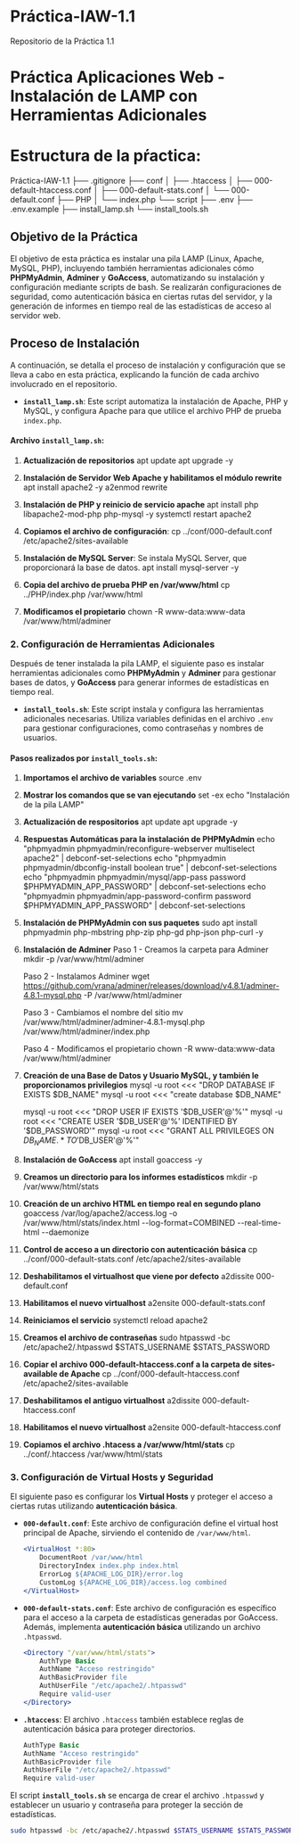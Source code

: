 # Práctica-IAW-1.1
Repositorio de la Práctica 1.1
# Práctica Aplicaciones Web - Instalación de LAMP con Herramientas Adicionales

# Estructura de la pŕactica:

Práctica-IAW-1.1 ├── .gitignore ├── conf │ ├── .htaccess │ ├── 000-default-htaccess.conf │ ├── 000-default-stats.conf │ └── 000-default.conf ├── PHP │ └── index.php └── script ├── .env ├── .env.example ├── install_lamp.sh └── install_tools.sh

## Objetivo de la Práctica

El objetivo de esta práctica es instalar una pila LAMP (Linux, Apache, MySQL, PHP), incluyendo también herramientas adicionales cómo **PHPMyAdmin**, **Adminer** y **GoAccess**, automatizando su instalación y configuración mediante scripts de bash. Se realizarán configuraciones de seguridad, como autenticación básica en ciertas rutas del servidor, y la generación de informes en tiempo real de las estadísticas de acceso al servidor web.

## Proceso de Instalación

A continuación, se detalla el proceso de instalación y configuración que se lleva a cabo en esta práctica, explicando la función de cada archivo involucrado en el repositorio.

- **`install_lamp.sh`**: Este script automatiza la instalación de Apache, PHP y MySQL, y configura Apache para que utilice el archivo PHP de prueba `index.php`.

#### Archivo `install_lamp.sh`:

1. **Actualización de repositorios**
    apt update
    apt upgrade -y

2. **Instalación de Servidor Web Apache y habilitamos el módulo rewrite**
    apt install apache2 -y
    a2enmod rewrite

3. **Instalación de PHP y reinicio de servicio apache**
    apt install php libapache2-mod-php php-mysql -y
    systemctl restart apache2
 
4. **Copiamos el archivo de configuración**: 
    cp ../conf/000-default.conf /etc/apache2/sites-available

5. **Instalación de MySQL Server**: Se instala MySQL Server, que proporcionará la base de datos.
    apt install mysql-server -y

6. **Copia del archivo de prueba PHP en /var/www/html**
    cp ../PHP/index.php /var/www/html
    
7. **Modificamos el propietario**
    chown -R www-data:www-data /var/www/html/adminer

### 2. Configuración de Herramientas Adicionales

Después de tener instalada la pila LAMP, el siguiente paso es instalar herramientas adicionales como **PHPMyAdmin** y **Adminer** para gestionar bases de datos, y **GoAccess** para generar informes de estadísticas en tiempo real.

- **`install_tools.sh`**: Este script instala y configura las herramientas adicionales necesarias. Utiliza variables definidas en el archivo `.env` para gestionar configuraciones, como contraseñas y nombres de usuarios.

#### Pasos realizados por `install_tools.sh`:

1. **Importamos el archivo de variables**
    source .env

2. **Mostrar los comandos que se van ejecutando**
    set -ex 
    echo "Instalación de la pila LAMP"

3. **Actualización de respositorios**
    apt update
    apt upgrade -y
      
5. **Respuestas Automáticas para la instalación de PHPMyAdmin**
    echo "phpmyadmin phpmyadmin/reconfigure-webserver multiselect apache2" | debconf-set-selections
    echo "phpmyadmin phpmyadmin/dbconfig-install boolean true" | debconf-set-selections
    echo "phpmyadmin phpmyadmin/mysql/app-pass password $PHPMYADMIN_APP_PASSWORD" | debconf-set-selections
    echo "phpmyadmin phpmyadmin/app-password-confirm password $PHPMYADMIN_APP_PASSWORD" | debconf-set-selections

6. **Instalación de PHPMyAdmin con sus paquetes**
    sudo apt install phpmyadmin php-mbstring php-zip php-gd php-json php-curl -y

7. **Instalación de Adminer**
    Paso 1 - Creamos la carpeta para Adminer
    mkdir -p /var/www/html/adminer
    
    Paso 2 - Instalamos Adminer
    wget https://github.com/vrana/adminer/releases/download/v4.8.1/adminer-4.8.1-mysql.php -P /var/www/html/adminer
    
    Paso 3 - Cambiamos el nombre del sitio
    mv /var/www/html/adminer/adminer-4.8.1-mysql.php /var/www/html/adminer/index.php
    
    Paso 4 - Modificamos el propietario
    chown -R www-data:www-data /var/www/html/adminer

3. **Creación de una Base de Datos y Usuario MySQL, y también le proporcionamos privilegios**
    mysql -u root <<< "DROP DATABASE IF EXISTS $DB_NAME"
    mysql -u root <<< "create database $DB_NAME"
    
    mysql -u root <<< "DROP USER IF EXISTS '$DB_USER'@'%'"
    mysql -u root <<< "CREATE USER '$DB_USER'@'%' IDENTIFIED BY '$DB_PASSWORD'"
    mysql -u root <<< "GRANT ALL PRIVILEGES ON $DB_NAME.* TO '$DB_USER'@'%'"

4. **Instalación de GoAccess**
    apt install goaccess -y
    
5. **Creamos un directorio para los informes estadísticos**
    mkdir -p /var/www/html/stats

6. **Creación de un archivo HTML en tiempo real en segundo plano**
    goaccess /var/log/apache2/access.log -o /var/www/html/stats/index.html --log-format=COMBINED --real-time-html --daemonize

7. **Control de acceso a un directorio con autenticación básica**
    cp ../conf/000-default-stats.conf /etc/apache2/sites-available
    
8. **Deshabilitamos el virtualhost que viene por defecto**
    a2dissite 000-default.conf
   
10. **Habilitamos el nuevo virtualhost**
    a2ensite 000-default-stats.conf
     
11. **Reiniciamos el servicio**
    systemctl reload apache2
    
11. **Creamos el archivo de contraseñas**
    sudo htpasswd -bc /etc/apache2/.htpasswd $STATS_USERNAME $STATS_PASSWORD

12. **Copiar el archivo 000-default-htaccess.conf a la carpeta de sites-available de Apache**
    cp ../conf/000-default-htaccess.conf /etc/apache2/sites-available

13. **Deshabilitamos el antiguo virtualhost**
    a2dissite 000-default-htaccess.conf
  
14. **Habilitamos el nuevo virtualhost**
    a2ensite 000-default-htaccess.conf

15. **Copiamos el archivo .htacess a /var/www/html/stats**
    cp ../conf/.htaccess /var/www/html/stats

### 3. Configuración de Virtual Hosts y Seguridad

El siguiente paso es configurar los **Virtual Hosts** y proteger el acceso a ciertas rutas utilizando **autenticación básica**.

- **`000-default.conf`**: Este archivo de configuración define el virtual host principal de Apache, sirviendo el contenido de `/var/www/html`.
    ```apache
    <VirtualHost *:80>
        DocumentRoot /var/www/html
        DirectoryIndex index.php index.html
        ErrorLog ${APACHE_LOG_DIR}/error.log
        CustomLog ${APACHE_LOG_DIR}/access.log combined
    </VirtualHost>
    ```

- **`000-default-stats.conf`**: Este archivo de configuración es específico para el acceso a la carpeta de estadísticas generadas por GoAccess. Además, implementa **autenticación básica** utilizando un archivo `.htpasswd`.
    ```apache
    <Directory "/var/www/html/stats">
        AuthType Basic
        AuthName "Acceso restringido"
        AuthBasicProvider file
        AuthUserFile "/etc/apache2/.htpasswd"
        Require valid-user
    </Directory>
    ```

- **`.htaccess`**: El archivo `.htaccess` también establece reglas de autenticación básica para proteger directorios.
    ```apache
    AuthType Basic
    AuthName "Acceso restringido"
    AuthBasicProvider file
    AuthUserFile "/etc/apache2/.htpasswd"
    Require valid-user
    ```

El script **`install_tools.sh`** se encarga de crear el archivo `.htpasswd` y establecer un usuario y contraseña para proteger la sección de estadísticas.

```bash
sudo htpasswd -bc /etc/apache2/.htpasswd $STATS_USERNAME $STATS_PASSWORD
